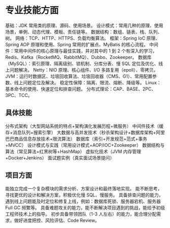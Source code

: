 # 专业技能方面

基础：JDK 常用类的原理、源码、使用场景。
设计模式：常用几种的原理、使用场景，单例、动态代理、模板、责任链等。
数据结构：数组、链表、栈、队列、树。
网络：TCP、HTTP、HTTPS、负载均衡算法。
框架：Spring IoC 原理、Spring AOP 原理和使用、Spring 常用的扩展点、MyBatis 的核心流程。
中间件：常用中间件的核心原理与最佳实践，并对其中的 1 到 2 个有深入的学习，Redis、Kafka（RocketMQ、RabbitMQ）、Dubbo、Zookeeper。
数据库（MySQL）：索引原理、隔离级别、锁机制、分库分表、慢 SQL 定位及优化、线上问题解决。
Netty：NIO 原理、核心组件、I/O 多路复用（epoll）、零拷贝。
JVM：运行时数据区、垃圾回收算法、垃圾回收器（CMS、G1）、常用配置参数、线上问题定位及解决。
稳定性保障：隔离、限流、熔断、降级等。
Linux：基本命令的使用、快速定位和排查问题。
分布式理论：CAP、BASE、2PC、3PC、TCC。

## 具体技能

分布式架构（大型网站系统的特点+架构演化发展历程+微服务）
中间件技术（缓存+消息队列+搜索引擎）
大数据与高并发技术（秒杀架构设计+数据库架构+阿里巴巴商品信息存放技术+限流算法）
数据库（索引+开发规范+范式+事务+MVCC）
设计模式与实践（常用设计模式+AOP/IOC+Zookeeper）
数据结构与算法（常见算法+红黑树等+HashMap）
虚拟化技术（JVM 内存管理+Docker+Jenkins）
面试题实例（真实面试场景提问）

## 项目方面

能独立完成一个复杂模块的需求分析、方案设计和最终落地实现。
能不断思考，寻找更优的设计和解决方案，积极优化慢 SQL、慢服务。
具备排查问题的能力，遇到线上问题能及时定位和修复上线，例如：数据库死锁、服务器宕机、服务器 Full GC 频繁等。
具备难题攻关的能力，能不断解决项目遇到的挑战，能给予初级工程师技术上的指导。
初步具备带领团队（1-3 人左右）的能力，能合理分配需求，做好进度把控、风险评估、Code Review。
